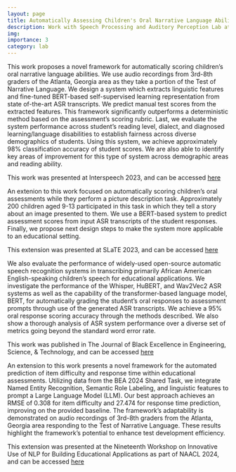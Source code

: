 ```yaml
---
layout: page
title: Automatically Assessing Children's Oral Narrative Language Abilities
description: Work with Speech Processing and Auditory Perception Lab at UCLA
img: 
importance: 3
category: lab
---
```


This work proposes a novel framework for automatically scoring children’s oral narrative language abilities. We use audio recordings from 3rd-8th graders of the Atlanta, Georgia area as they take a portion of the Test of Narrative Language. We design a system which extracts linguistic features and fine-tuned BERT-based self-supervised learning representation from state of-the-art ASR transcripts. We predict manual test scores from the extracted features. This framework significantly outperforms a deterministic method based on the assessment’s scoring rubric. Last, we evaluate the system performance across student’s reading level, dialect, and diagnosed learning/language disabilities to establish fairness across diverse demographics of students. Using this system, we achieve approximately 98% classification accuracy of student scores. We are also able to identify key areas of improvement for this type of system across demographic areas and reading ability.


This work was presented at Interspeech 2023, and can be accessed <a href="https://www.isca-speech.org/archive/interspeech_2023/johnson23_interspeech.html"> here</a>


An extenion to this work focused on automatically scoring children’s oral assessments while they perform a picture description task. Approximately 200 children aged 9-13 participated in this task in which they tell a story about an image presented to them. We use a BERT-based system to predict assessment scores from input ASR transcripts of the student responses. Finally, we propose next design steps to make the system more applicable to an educational setting.


This extension was presented at SLaTE 2023, and can be accessed <a href="https://www.isca-speech.org/archive/slate_2023/veeramani23_slate.html"> here</a>


We also evaluate the performance of widely-used open-source automatic speech recognition systems in transcribing primarily African American English-speaking children’s speech for educational applications. We investigate the performance of the Whisper, HuBERT, and Wav2Vec2 ASR systems as well as the capability of the transformer-based language model, BERT, for automatically grading the student’s oral responses to assessment prompts through use of the generated ASR transcripts. We achieve a 95% oral response scoring accuracy through the methods described. We also show a thorough analysis of ASR system performance over a diverse set of metrics going beyond the standard word error rate.


This work was published in The Journal of Black Excellence in Engineering, Science, & Technology, and can be accessed <a href="https://nsbejournal.scholasticahq.com/article/92286.pdf"> here</a>


An extension to this work presents a novel framework for the automated prediction of item difficulty and response time within educational assessments. Utilizing data from the BEA 2024 Shared Task, we integrate Named Entity Recognition, Semantic Role Labeling, and linguistic features to prompt a Large Language Model (LLM). Our best approach achieves an RMSE of 0.308 for item difficulty and 27.474 for response time prediction, improving on the provided baseline. The framework’s adaptability is demonstrated on audio recordings of 3rd-8th graders from the Atlanta, Georgia area responding to the Test of Narrative Language. These results highlight the framework’s potential to enhance test development efficiency.


This extension was presented at the Nineteenth Workshop on Innovative Use of NLP for Building Educational Applications as part of NAACL 2024, and can be accessed <a href="https://aclanthology.org/2024.bea-1.49/"> here</a>

